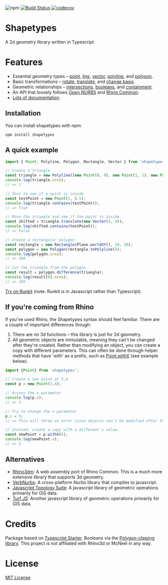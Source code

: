 ![npm](https://img.shields.io/npm/v/shapetypes) [![Build Status](https://travis-ci.com/deardanieldavis/shapetypes.svg?branch=master)](https://travis-ci.com/deardanieldavis/shapetypes) [![codecov](https://codecov.io/gh/deardanieldavis/shapetypes/branch/master/graph/badge.svg?token=I35V6RV6DB)](https://codecov.io/gh/deardanieldavis/shapetypes)

# Shapetypes

A 2d geometry library written in Typescript. 

# Features
- Essential geometry types – [point](https://deardanieldavis.github.io/shapetypes/classes/point.html), [line](https://deardanieldavis.github.io/shapetypes/classes/line.html), [vector](https://deardanieldavis.github.io/shapetypes/classes/vector.html), [polyline](https://deardanieldavis.github.io/shapetypes/classes/polyline.html), and [polygon](https://deardanieldavis.github.io/shapetypes/classes/polygon.html).
- Basic transformations – [rotate](https://deardanieldavis.github.io/shapetypes/classes/transform.html#rotate), [translate](https://deardanieldavis.github.io/shapetypes/classes/transform.html#translate), and [change basis](https://deardanieldavis.github.io/shapetypes/classes/transform.html#changebasis).
- Geometric relationships – [intersections](https://deardanieldavis.github.io/shapetypes/modules/intersection.html), [booleans](https://deardanieldavis.github.io/shapetypes/classes/polygon.html#union), and [containment](https://deardanieldavis.github.io/shapetypes/classes/polygon.html#contains).
- An API that loosely follows [Open NURBS](https://github.com/mcneel/opennurbs/) and [Rhino Common](https://developer.rhino3d.com/api/RhinoCommon/html/R_Project_RhinoCommon.htm).
- [Lots of documentation](https://deardanieldavis.github.io/shapetypes/).

## Installation
You can install shapetypes with npm:

```npm install shapetypes```

## A quick example
```ts
import { Point, Polyline, Polygon, Rectangle, Vector } from 'shapetypes';

// Create a triangle
const triangle = new Polyline([new Point(0, 0), new Point(1, 1), new Point(2, 0)], true);
console.log(triangle.area);
// => 1

// Test to see if a point is inside
const testPoint = new Point(1, 0.5);
console.log(triangle.contains(testPoint));
// => True

// Move the triangle and see if the point is inside
const shifted = triangle.translate(new Vector(3, 4));
console.log(shifted.contains(testPoint));
// => False

// Create a rectangular polygon
const rectangle = new Rectangle(Plane.worldXY(), 10, 20);
const polygon = new Polygon(rectangle.toPolyline());
console.log(polygon.area);
// => 200

// Cut the triangle from the polygon
const result = polygon.difference(triangle);
console.log(result[0].area);
// => 199
```
[Try on Runkit](https://runkit.com/deardanieldavis/shapetypes-main) (note: Runkit is in Javascript rather than Typescript).

## If you're coming from Rhino
If you've used Rhino, the Shapetypes syntax should feel familiar. There are a couple of important differences though:
1. There are no 3d functions – this library is just for 2d geometry.
2. All geometric objects are immutable, meaning they can't be changed after they're created.
  Rather than modifying an object, you can create a copy with different parameters.
   This can often be done through helper methods that have 'with' as a prefix, such as [Point.withX](https://deardanieldavis.github.io/shapetypes/classes/point.html#withx)
   (see example below).
   
```ts
import {Point} from 'shapetypes';

// Create a new point at 3,4
const p = new Point(3,4);

// Access the x parameter
console.log(p.x);
// => 3

// Try to change the x parameter 
p.x = 5;
// => This will throw an error since objects can't be modified after they're created.

// Instead, create a copy with a different x value.
const newPoint = p.withX(5);
console.log(newPoint.x);
// => 5
```


## Alternatives
- [Rhino3dm](https://www.npmjs.com/package/rhino3dm): A web assembly port of Rhino Common. This is a much
more extensive library that supports 3d geometry.
- [VerbNurbs](https://www.npmjs.com/package/verb-nurbs): A cross-platform Nurbs library that compiles to javascript.
- [Javascript Topology Suite](https://github.com/bjornharrtell/jsts): A javascript library of geometric operations primarily for GIS data.
- [Turf JS](https://turfjs.org): Another javascript library of geometric operations primarily for GIS data.

# Credits
Package based on [Typescript Starter](https://github.com/bitjson/typescript-starter).
Booleans via the [Polygon-clipping library](https://github.com/mfogel/polygon-clipping).
This project is not affiliated with Rhino3d or McNeel in any way.

# License
[MIT License](https://github.com/deardanieldavis/shapetypes/blob/master/LICENSE)
